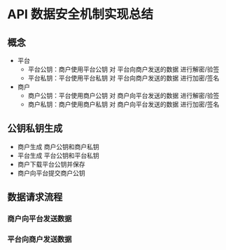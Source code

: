 # API 数据安全机制实现总结

## 概念
- 平台
  - 平台公钥：商户使用平台公钥 对 平台向商户发送的数据 进行解密/验签
  - 平台私钥：平台使用平台私钥 对 平台向商户发送的数据 进行加密/签名
- 商户
  - 商户公钥：平台使用商户公钥 对 商户向平台发送的数据 进行解密/验签
  - 商户私钥：商户使用商户私钥 对 商户向平台发送的数据 进行加密/签名

## 公钥私钥生成
- 商户生成 商户公钥和商户私钥
- 平台生成 平台公钥和平台私钥
- 商户下载平台公钥并保存
- 商户向平台提交商户公钥

## 数据请求流程
### 商户向平台发送数据
### 平台向商户发送数据